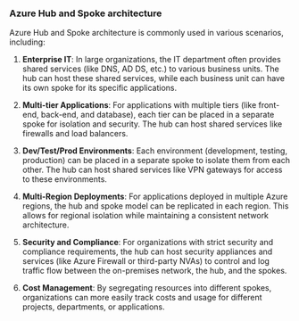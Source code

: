 ### Azure Hub and Spoke architecture

Azure Hub and Spoke architecture is commonly used in various scenarios, including:

1. **Enterprise IT**: In large organizations, the IT department often provides shared services (like DNS, AD DS, etc.) to various business units. The hub can host these shared services, while each business unit can have its own spoke for its specific applications.

2. **Multi-tier Applications**: For applications with multiple tiers (like front-end, back-end, and database), each tier can be placed in a separate spoke for isolation and security. The hub can host shared services like firewalls and load balancers.

3. **Dev/Test/Prod Environments**: Each environment (development, testing, production) can be placed in a separate spoke to isolate them from each other. The hub can host shared services like VPN gateways for access to these environments.

4. **Multi-Region Deployments**: For applications deployed in multiple Azure regions, the hub and spoke model can be replicated in each region. This allows for regional isolation while maintaining a consistent network architecture.

5. **Security and Compliance**: For organizations with strict security and compliance requirements, the hub can host security appliances and services (like Azure Firewall or third-party NVAs) to control and log traffic flow between the on-premises network, the hub, and the spokes.

6. **Cost Management**: By segregating resources into different spokes, organizations can more easily track costs and usage for different projects, departments, or applications.
